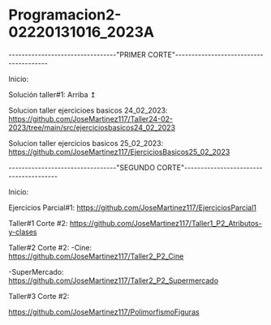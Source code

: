 # Programacion2-02220131016_2023A

---------------------------------"PRIMER CORTE"---------------------------------------

Inicio: 

Solución taller#1: Arriba ↥

Solucion taller ejercicioes basicos 24_02_2023: https://github.com/JoseMartinez117/Taller24-02-2023/tree/main/src/ejerciciosbasicos24_02_2023

Solucion taller ejercicios basicos 25_02_2023: https://github.com/JoseMartinez117/EjerciciosBasicos25_02_2023


---------------------------------"SEGUNDO CORTE"---------------------------------------

Inicio:

Ejercicios Parcial#1: https://github.com/JoseMartinez117/EjerciciosParcial1

Taller#1 Corte #2: https://github.com/JoseMartinez117/Taller1_P2_Atributos-y-clases

Taller#2 Corte #2:
-Cine: https://github.com/JoseMartinez117/Taller2_P2_Cine

-SuperMercado: https://github.com/JoseMartinez117/Taller2_P2_Supermercado

Taller#3 Corte #2:

https://github.com/JoseMartinez117/PolimorfismoFiguras

